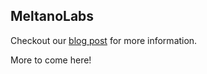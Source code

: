## MeltanoLabs

Checkout our [blog post](https://meltano.com/blog/2021/10/13/launching-meltanolabs-your-home-for-singer-connectors-dbt-packages-and-all-meltano-plugins/) for more information.

More to come here!
